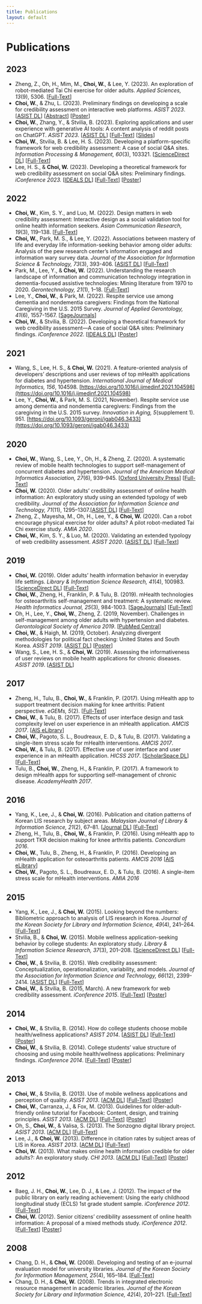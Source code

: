 ```yaml
---
title: Publications
layout: default
---
```


# Publications
## 2023
- Zheng, Z., Oh, H., Mim, M., **Choi, W.**, & Lee, Y. (2023). An exploration of robot-mediated Tai Chi exercise for older adults. *Applied Sciences, 13*(9), 5306. [[Full-Text](https://www.mdpi.com/2076-3417/13/9/5306)]
- **Choi, W.**, & Zhu, L. (2023). Preliminary findings on developing a scale for credibility assessment on interactive web platforms. *ASIST 2023*. [[ASIST DL](https://asistdl.onlinelibrary.wiley.com/doi/10.1002/pra2.901)] [[Abstract](https://asistdl.onlinelibrary.wiley.com/doi/epdf/10.1002/pra2.901)] [[Poster](assets/pubs/2023-ASIST-Poster-Scale-Dev.pdf)]
- **Choi, W.**, Zhang, Y., & Stvilia, B. (2023). Exploring applications and user experience with generative AI tools: A content analysis of reddit posts on ChatGPT. *ASIST 2023*. [[ASIST DL](https://asistdl.onlinelibrary.wiley.com/doi/10.1002/pra2.823)] [[Full-Text](https://asistdl.onlinelibrary.wiley.com/doi/epdf/10.1002/pra2.823)] [[Slides](assets/pubs/2023-ASIST-ShortPaper.pdf)]
- **Choi, W.**, Stvilia, B. & Lee, H. S. (2023). Developing a platform-specific framework for web credibility assessment: A case of social Q&A sites. *Information Processing & Management, 60*(3), 103321. [[ScienceDirect DL](https://www.sciencedirect.com/science/article/pii/S0306457323000584?via%3Dihub)] [[Full-Text](https://pdf.sciencedirectassets.com/271647/1-s2.0-S0306457322X00083/1-s2.0-S0306457323000584/main.pdf?X-Amz-Security-Token=IQoJb3JpZ2luX2VjEGcaCXVzLWVhc3QtMSJGMEQCIGFhU5erH9W2DyDkNjmrOjt3dlJ6uUwQHdJ0MHJb%2B36%2BAiAbC2GM%2Fn%2B6awqFr1zbSf9ZFA%2BlqXKqiWci%2FOezyV3Mzyq7BQiw%2F%2F%2F%2F%2F%2F%2F%2F%2F%2F8BEAUaDDA1OTAwMzU0Njg2NSIMfgJSg2EGGveG9AqqKo8Fd%2Fb1L5pos4MpD%2BFTrTdf1nCywkV0hbsIjz4dzDQzQ3H%2Bc6VmiO7KBJ1I50x%2BtFiNS7OZ5Cm2cYFnr%2B8De%2BC31zVBol%2FYFfNUm0Oe%2B8zpKC4THyMeTmGEJK2ESxHSwpbPhFmaFDguv6YMqxwRuElymA2GL11FVNZSbZtWRj4yAcH9BeKB9m%2FBrK1H7UOKRT6BRKRWjzF8%2Bnl9oasgOXtE2h72ANe2LQOw5ymFT1uTE79dNj7LSMKPLFUcwlTDPQNn4mI4Bkhb3kluibfY%2FekRIU%2BlPfCHxjdzT32ElnThGwu3Te%2FBFYH4kFy7yjJVY7kLTrOzsjiHHXHCwCHyI3xC6pXRIWlgcG189HaJ63ZDCM%2Bl%2BFn0PmI05agIqmeFEzLcMZuQbYSoKhoK6b8yMa0O9hU%2FKsLaulFGPWJ6dF0QdWI4c2wH36pkSlyUxPVPprrl1U7%2BpBp4f4CuGqH3PT4PJcswPC2muK6up%2F%2BB4XUpleZ%2FstpKOD5LF%2B16A3gqXWz7KCFtQEw8B57Ts1ZOO4P3MuFCL6wzayV3OhVBEmCFaoKb8r8CxmZAUQXpaVDaSnV90wRnlD2IC9ILhD2v0gCNwW%2BRrGZuDrjn51Mj5%2FLmgFgdx%2B1tMqpw66eVoLYMB7EmEecDj3R1UfzXh6Xc9%2B0HPlU17xrNY6gKtTrHTyVzQNx96kW5%2FOlbyxgBHeYr%2FW6O1tE6Fz%2F2hjbc%2BK7XhM3mJRcXka1VCS3IU%2FmW5%2FEHLvbwS0V2XRqzgMXC7gfxrNa6xc8nTapATsGQW7jn7idggMdfnH0Qt8GE4LYRsAmVwju%2FUofbtMdLHSNN7OEi6XzAvMFo0iqAl867h0uxUmTeEM2OiQ53dUahgcbmyDsHBjCOz9%2BqBjqyAWcW0S1oXAwfoancjrzT7TXKMg8ZkvHT1M0wOjC3tYMi7k3Zm0ZcSgYv%2BabbdG2GlzZVSNxFwTaN7GedqAH%2FIDo9GzgblPjHQ5TkYDk0d4glceV3v2mlJ9TZ0T2WRqNVaNSrUsiIQ7lP2O7RNRZXndqjLseFxNWy4jVl6uKIb7%2FomlynKjFgCFaULu9N7a3gJQpwT18iY6i6FDdEkPcklJDUmBj6iuPoQn7bfcav%2BQ67zi4%3D&X-Amz-Algorithm=AWS4-HMAC-SHA256&X-Amz-Date=20231117T230717Z&X-Amz-SignedHeaders=host&X-Amz-Expires=300&X-Amz-Credential=ASIAQ3PHCVTY3UQJZH7X%2F20231117%2Fus-east-1%2Fs3%2Faws4_request&X-Amz-Signature=d45ab3a0d5fc5747203cdf91c84cff2eb4ba2dd5a62a49788bb8600dbb429247&hash=0f8222abfbaf66dba4ae0e49bc4f9f056913131c6fa2bd6861a391b2dbf82eb9&host=68042c943591013ac2b2430a89b270f6af2c76d8dfd086a07176afe7c76c2c61&pii=S0306457323000584&tid=spdf-8f2455d7-7d76-4f28-801b-147d07c98761&sid=ded9820a4850f4401c8999e6e77740c0207agxrqa&type=client&tsoh=d3d3LnNjaWVuY2VkaXJlY3QuY29t&ua=0f155e55590d0350535805&rr=827ba109d9965122&cc=us)]
- Lee, H. S., & **Choi, W.** (2023). Developing a theoretical framework for web credibility assessment on social Q&A sites: Preliminary findings. *iConference 2023.* [[IDEALS DL](https://www.ideals.illinois.edu/items/126389)] [[Full-Text](assets/pubs/2023-iConference-Abstract.pdf)] [[Poster](assets/pubs/2023-iConference-Poster.pdf)]

## 2022
- **Choi, W.**, Kim, S. Y., and Luo, M. (2022). Design matters in web credibility assessment: Interactive design as a social validation tool for online health information seekers. *Asian Communication Research, 19*(3), 119–138. [[Full-Text](https://acr.comm.or.kr/xml/35042/35042.pdf)]
- **Choi, W.**, Park, M. S., & Lee, Y. (2022). Associations between mastery of life and everyday life information-seeking behavior among older adults: Analysis of the pew research center’s information engaged and information wary survey data. *Journal of the Association for Information Science & Technology, 73*(3), 393-406. [[ASIST DL](https://asistdl.onlinelibrary.wiley.com/doi/full/10.1002/asi.24556)] [[Full-Text](https://asistdl.onlinelibrary.wiley.com/doi/epdf/10.1002/asi.24556)]
- Park, M., Lee, Y., & **Choi, W.** (2022). Understanding the research landscape of information and communication technology integration in dementia-focused assistive technologies: Mining literature from 1970 to 2020. *Gerontechnology, 21*(1), 1–18. [[Full-Text](https://journal.gerontechnology.org/archives/29a258ebbc7940008f4d2acc7663f2f0.pdf)]
- Lee, Y., **Choi, W.**, & Park, M. (2022). Respite service use among dementia and nondementia caregivers: Findings from the National Caregiving in the U.S. 2015 Survey. *Journal of Applied Gerontology, 41*(6), 1557-1567. [[SageJournals](https://journals.sagepub.com/doi/10.1177/07334648221075620)]
- **Choi, W.**, & Stvilia, B. (2022). Developing a theoretical framework for web credibility assessment—A case of social Q&A sites: Preliminary findings. *iConference 2022.* [[IDEALS DL](https://www.ideals.illinois.edu/items/123089)] [[Poster](assets/pubs/2022-iConference-Poster.pdf)]

## 2021
- Wang, S., Lee, H. S., & **Choi, W.** (2021). A feature-oriented analysis of developers’ descriptions and user reviews of top mHealth applications for diabetes and hypertension. *International Journal of Medical Informatics, 156*, 104598. [https://doi.org/10.1016/j.ijmedinf.2021.104598](https://doi.org/10.1016/j.ijmedinf.2021.104598)
- Lee, Y., **Choi, W.**, & Park, M. S. (2021, November). Respite service use among dementia and nondementia caregivers: Findings from the caregiving in the U.S. 2015 survey. *Innovation in Aging, 5*(supplement 1). 951. [https://doi.org/10.1093/geroni/igab046.3433](https://doi.org/10.1093/geroni/igab046.3433)

## 2020
- **Choi, W.**, Wang, S., Lee, Y., Oh, H., & Zheng, Z. (2020). A systematic review of mobile health technologies to support self-management of concurrent diabetes and hypertension. *Journal of the American Medical Informatics Association, 27*(6), 939–945. [[Oxford University Press](https://academic.oup.com/jamia/article/27/6/939/5827856)] [[Full-Text](https://watermark.silverchair.com/ocaa029.pdf?token=AQECAHi208BE49Ooan9kkhW_Ercy7Dm3ZL_9Cf3qfKAc485ysgAAA3EwggNtBgkqhkiG9w0BBwagggNeMIIDWgIBADCCA1MGCSqGSIb3DQEHATAeBglghkgBZQMEAS4wEQQMB-oPpG8XX5XYFj22AgEQgIIDJBxJhoQjp2zvYJJ-kKpbXLVMX1PdQNtLZNqbMgbEGGj97ZS7CjkE_JHsqE-SwoZkxLt_8TPH7hZfeOKS_duE0NO0m1PlUQnFp2BoV8wcwnphTiNgUMqKKnoqJiNmnPstXr-VkR6me41VBA6-GFWeje9f7fZQYsGz_q6zK0a4P_gUa-fhlTGi2fHTjivL3KwI5cdQkTgnN4b_csCTLn2C8M5hVTC63a2jTKdQ80RtFUxJXYmWb0B_qXh_RHl0zTLf7x9crgKZxI1cD6ltH_VOxz1t3ZdfxMbZ3tyKMIfV6jOnXOoL2GsVQf4B7Xyi7sFq7wnBDyiu_9OICEQmZWgkMymiPK2JQFQZQTfSyVErHrfLUqnPXuaYDq4wNrg4ykX2gTi1ISPWdTJcdqD7Kl1oJBMOi9DEFy6JGKn7q_Fq5mdhsrn5vf-aZhWGqCmkqmsjEySJ4gxuVv7t1YSBoZn9jYIH8Jp-396O5S_x-eUpEfXe5fIziOCP-BxIOAhLzmAodJH_tWJX6-iiE16H67MO2290CXY_Tm5z5DsISlVTS_ovTaPODhdYSvp3vP97iXyd7klve8qyEuRxg-DjB1aW_98eK_RCwpYj0pKDjeco8-HCMN__J0zv6rGMiwArug_XpPDwOujINtsQkCb_-r6fCzd2uL6FzbAOZj2cDSVK4z2w5kkofneiVcx37aBbd6PRA0zhSuinFVN2Xfdgngm9UfnKRb4IF_PVgeUp-16ql2VkYs5SIaTWArlj-sAvC6mmuVPmnlh9mTCcMPxjeBXEt35WVUnzVYcuBu9LqV9F_bNH4a0wYCZzjLgOHccYFGFjIHt7lOOBHMk6-fujjaudoR9w3y2o0CotcV4TZfcYkYUXH-GT_-6Bam5TCAXhudI7rWc-O5JM7lQvG-cAkIt5K9H4C83gW3H9gXatnNlgkqPjW__Lj6fGljntEqPEvBhZ9vG6rgLClzMn8afFRqa7jv46JzA7lYkszK9j3v9GrMKorl1s9CNOZ061FXnkip3-WDZ4bM_udu1EhpEkAesCLHI6d2lk7eZpgLh6fUimWshfSW5z5Q)]
- **Choi, W.** (2020). Older adults’ credibility assessment of online health information: An exploratory study using an extended typology of web credibility. *Journal of the Association for Information Science and Technology, 71*(11), 1295–1307.[[ASIST DL](https://asistdl.onlinelibrary.wiley.com/doi/10.1002/asi.24341)] [[Full-Text](https://asistdl.onlinelibrary.wiley.com/doi/epdf/10.1002/asi.24341)]
- Zheng, Z., Mayesha, M., Oh, H., Lee, Y., & **Choi, W.** (2020). Can a robot encourage physical exercise for older adults? A pilot robot-mediated Tai Chi exercise study. *AMIA 2020*.  
- **Choi, W.**, Kim, S. Y., & Luo, M. (2020). Validating an extended typology of web credibility assessment. *ASIST 2020*. [[ASIST DL](https://asistdl.onlinelibrary.wiley.com/doi/full/10.1002/pra2.357)] [[Full-Text](https://asistdl.onlinelibrary.wiley.com/doi/epdf/10.1002/pra2.357)]

## 2019
- **Choi, W.** (2019). Older adults’ health information behavior in everyday life settings. *Library & Information Science Research, 41*(4), 100983. [[ScienceDirect DL](https://www.sciencedirect.com/science/article/pii/S0740818819301410?via%3Dihub)] [[Full-Text](https://pdf.sciencedirectassets.com/272068/1-s2.0-S0740818819X00055/1-s2.0-S0740818819301410/main.pdf?X-Amz-Security-Token=IQoJb3JpZ2luX2VjEGYaCXVzLWVhc3QtMSJHMEUCIGqqlClIGPCewxIAngCauGGRvekik%2B0MN%2BXm4r0%2Bo%2F2sAiEAkwm3bWFkwGs8vPF%2BWGsXNZ20O1oEra%2BJnCk1eL3B3QYqvAUIr%2F%2F%2F%2F%2F%2F%2F%2F%2F%2F%2FARAFGgwwNTkwMDM1NDY4NjUiDPuE49PJb3BWCeY4wCqQBYFvZJPdJAOn1fNCoizZH4y844c7hljtcBmR4DUSWmu0bIWW35Vsvbm%2F%2FzIoDVKc%2FH6OBd5mJj1uVUZqcHNYPTpOs95zElGs1LZ0UgL26lZ3T0rQ7QBoZrOB945Jj593d%2Fc7zRDWvpLRbpXWHaekvCpG82G1ShDxRcF2E%2Bij0WnDT6vnqXTN2ZaNUAH3gd108OUF%2F%2F8hx55P6JStH47Luw0wZXbmwKG7TWDhu00MHoC4w3Ypzi0PmH5nNxL7IzIFy5q8CwStZIGoQQuJ3NGMV8KBot4XOrnlfRuQ5iPNrFSZAlaaSJkk6YEiGdlaFD%2B3om%2FSm0egRK7YXIZKlRaTv9e8PDTFbR5SYh6Tz%2FYvCp49Ru0xzyN4PhS3hKL2Jqxxc091DdZvP0peDHTHA2q%2FSEeQCO9IO3pSKDBVAnUtCDCewZY8VI0mt3NRp5KDY3wd6KyUZHexyk05%2FQKs6d990Ks6pnwfl8WBwfg6THGz6txkvXkqSzXc7RqZ%2BSLoI0Mgct8ujrpaxfUaDWO94Z4saaB7klltRKrMZ1ygYQSNfMoPdvlkj9ghAa2GgtOqpZMcI%2BVlE0vFN6FJnLNnHImbDreXmJ%2BVTNJv%2FTZJeKKPH3RTM8uai3s9a6Yg%2Fuy79G00gL70JcmMdCNL1Ob%2F6XGrVf1SolCNwU71nsi9NfbOEWPhygrYny%2FgoSv6owi8%2Buus8naGP%2FdG5lIwqyPwc%2FYtzfhiH70JAQlcqejMINNYu7KZ99COlF5rhXDtHPPGqVhEWnII2G27vSI9vx2hvoQ0YYtvUV7WjthS0NIhSCr%2FIxbWy0aoH9Rnd5%2Fq12E5oICOI0AdPdz80gfAoC9dE48BRgEDAEeG9xnT6h5IUyqiawc3MJfF36oGOrEB1oFOuYnG6IxTpnTqvyHVf6gWlnvgXnXDENL%2F1HdS9W9PNv15FIDFm30R4KGZN1psBfCe7NTnC0tEbPzSaoSXzvJHDj5qPDg12Jg65fkuQuuHa5P0dCZzmc1ee8nQINkpJt55YiQQok9Y2RgAS8Xc1f2UzO8mye%2B8DmBBwXxd4e5ZFncW9h%2FougXovI6L8nkutmjR6KqiS7C%2BxE5z1gLIjKFchWrzBi759jCoq0oYYscs&X-Amz-Algorithm=AWS4-HMAC-SHA256&X-Amz-Date=20231117T223053Z&X-Amz-SignedHeaders=host&X-Amz-Expires=299&X-Amz-Credential=ASIAQ3PHCVTYYOVG5VSL%2F20231117%2Fus-east-1%2Fs3%2Faws4_request&X-Amz-Signature=a1aeb25a7ee60542f2444fc19d42b1e546888b14a636bf07a748421a3fbf61c0&hash=103f9773f0f67ea0415ef389946b20e6a0b2472583c71fbf4dd59def46235ede&host=68042c943591013ac2b2430a89b270f6af2c76d8dfd086a07176afe7c76c2c61&pii=S0740818819301410&tid=spdf-ce69ac88-5086-4ecb-9ed3-c51418832722&sid=ded9820a4850f4401c8999e6e77740c0207agxrqa&type=client&tsoh=d3d3LnNjaWVuY2VkaXJlY3QuY29t&ua=0f155e55590d5403010055&rr=827b6bba4a264c9a&cc=us)]
- **Choi, W.**, Zheng, H., Franklin, P. & Tulu, B. (2019). mHealth technologies for osteoarthritis self-management and treatment: A systematic review. *Health Informatics Journal, 25*(3), 984-1003. [[SageJournals](https://journals.sagepub.com/doi/10.1177/1460458217735676)] [[Full-Text](https://journals.sagepub.com/doi/epub/10.1177/1460458217735676)]
- Oh, H., Lee, Y., **Choi, W.**, Zheng, Z. (2019, November). Challenges in self-management among older adults with hypertension and diabetes. *Gerontological Society of America 2019*. [[PubMed Central](https://www.ncbi.nlm.nih.gov/pmc/articles/PMC6840688/)]
- **Choi, W.**, & Haigh, M. (2019, October). Analyzing divergent methodologies for political fact checking: United States and South Korea. *ASIST 2019*. [[ASIST DL](https://asistdl.onlinelibrary.wiley.com/doi/10.1002/pra2.112)] [[Poster](assets/pubs/2019-ASIST-Poster-Fake-News.pdf)]
- Wang, S., Lee, H. S., & **Choi, W.** (2019). Assessing the informativeness of user reviews on mobile health applications for chronic diseases. *ASIST 2019*. [[ASIST DL](https://asistdl.onlinelibrary.wiley.com/doi/full/10.1002/pra2.178)]

## 2017
- Zheng, H., Tulu, B., **Choi, W.**, & Franklin, P. (2017). Using mHealth app to support treatment decision making for knee arthritis: Patient perspective. *eGEMs, 5*(2). [[Full-Text](https://www.ncbi.nlm.nih.gov/pmc/articles/PMC5994956/)]
- **Choi, W.**, & Tulu, B. (2017). Effects of user interface design and task complexity level on user experience in an mHealth application. *AMCIS 2017*. [[AIS eLibrary](https://aisel.aisnet.org/amcis2017/Healthcare/Presentations/43/)] 
-	**Choi, W.**, Pagoto, S. L., Boudreaux, E. D., & Tulu, B. (2017). Validating a single-item stress scale for mHealth interventions. *AMCIS 2017*. 
-	**Choi, W.**, & Tulu, B. (2017). Effective use of user interface and user experience in an mHealth application. *HICSS 2017*. [[ScholarSpace DL](https://scholarspace.manoa.hawaii.edu/items/75763010-34cc-4cf1-9c5d-eff1447bdd3b/full)] [[Full-Text](https://scholarspace.manoa.hawaii.edu/server/api/core/bitstreams/488fdf26-ec37-4acc-aa78-2dd627d552aa/content)]
-	Tulu, B., **Choi, W.**, Zheng, H., & Franklin, P. (2017). A framework to design mHealth apps for supporting self-management of chronic disease. *AcademyHealth 2017*.

## 2016
- Yang, K., Lee, J., & **Choi, W.** (2016). Publication and citation patterns of Korean LIS research by subject areas. *Malaysian Journal of Library & Information Science, 21*(2), 67–81. [[Journal DL](https://mjlis.um.edu.my/article/view/1711)] [[Full-Text](https://ejournal.um.edu.my/index.php/MJLIS/article/view/1711/2427)]
-	Zheng, H., Tulu, B., **Choi, W.**, & Franklin, P. (2016). Using mHealth app to support TKR decision making for knee arthritis patients. *Concordium 2016*. 
-	**Choi, W.**, Tulu, B., Zheng, H., & Franklin, P. (2016). Developing an mHealth application for osteoarthritis patients. *AMCIS 2016* [[AIS eLibrary](https://aisel.aisnet.org/amcis2016/Health/Presentations/25/)]
- **Choi, W.**, Pagoto, S. L., Boudreaux, E. D., & Tulu, B. (2016). A single-item stress scale for mHealth interventions. *AMIA 2016*

## 2015
- Yang, K., Lee, J., & **Choi, W.** (2015). Looking beyond the numbers: Bibliometric approach to analysis of LIS research in Korea. *Journal of the Korean Society for Library and Information Science, 49*(4), 241–264. [[Full-Text](https://koreascience.kr/article/JAKO201504641501978.pdf)]
- Stvilia, B., & **Choi, W.** (2015). Mobile wellness application-seeking behavior by college students: An exploratory study. *Library & Information Science Research, 37*(3), 201–208. [[ScienceDirect DL](https://www.sciencedirect.com/science/article/pii/S0740818815000596)] [[Full-Text](https://pdf.sciencedirectassets.com/272068/1-s2.0-S0740818815X0003X/1-s2.0-S0740818815000596/main.pdf?X-Amz-Security-Token=IQoJb3JpZ2luX2VjEGYaCXVzLWVhc3QtMSJGMEQCIB6rENgnv1doJ%2FzPmefcJv3EBZWSXP1mcPLK1Ez88iOcAiA0P4RL2j6JfeUlEnx75Z9JSlHgOdYKsSflugWY%2B5AYwiq7BQiv%2F%2F%2F%2F%2F%2F%2F%2F%2F%2F8BEAUaDDA1OTAwMzU0Njg2NSIMbb60f8VwlWFn00nlKo8FzxpJLpDeipfzyoLBg1aOdF%2F4xMG%2FMZRJDpcnWjLtK31pn8Ppqrs56s9nMfg9J136OGACChM8Ny7DkheirPSw4tliNkTfkoNiZ1Go8J6WCwQKalALQb2G74ZUvjI9SII2DZSPzIwPemmDxRbsZ1bWP6vbis4ZGFqwcJrovFXbpWoraa72kcnvQViOR2Khq5j5lgUTPScoXt79hrJm3Qdkr4Oez2uuMGRrG27%2Fszx7oGTVoMg71kMDZFWKyt9vHxoIcQUGQSTbE2VqKUI23jsLfF4ufNemBj%2BqtnL4MlIDx3UDHDs6CqoiWOYQQrSiFYYLtd2R4tfSdssSGtvpfcNOWp1%2F5OBmNqUEdpYeJ3opkRN%2Ffcl7DUfrGNjkbw2PCf2u816u6UwuDLRsWPwNsrNfn1SxV%2Fsfqaiqq58jBwTHiaPV6X99y364fXQT8ux8Kx5Pdd9ItvN97uxTI9wRKCkaQL%2FfcvrHr0IyD2L77%2BrQT9ugKzZAA7LDlYOUx0%2B7uEeKe2XN75wrdfqXI7%2BZL2836XHhh1UjIQvMWMVtIsbiOC0%2Fm51Uc3tTWAi0nFxrLs18%2ByWhfPsel6IwGSdp5Kfox3P8YBhVZpIebOgZcrmIiBl4HXk%2FzJVj%2BfRYCqzyL8Zpux9RL1udXIvf3nge1CBrvADk2FlnjsnE1Op%2FVVakYJV42aCZ5mNcLP2qE%2FrBeKVRaOVlJkjW%2BsSk6OdWOORg0F0uKEkPMc%2Fn%2F%2F80%2FTZW8ow9AopnIvJxoxyS5LMNVAPUY%2B%2F%2FVnbXWW2ZzEUei%2BXfH28No%2FShqdE1kdKE90kNSyuqIoqbS%2BKgXAE0xB36FY10336tYMnt2wtBwsmNjxO7FeAo%2BW0QeQmmPq%2B6i6rtSzCEuN%2BqBjqyAUBmIy4azrC051AoNkaqD5Rw348PQWv2M87rrNGpkEKoM%2B5XZLFQ1Svw7M28TrRcDd%2FjUSu7TUC6ELCCSWmiaF1uMpT02vOY9HVK4imn2VbiKUA2ak0N%2By9SR5BXq%2FUDYRKEN9RvL%2BnZZgK1Tk6omSuQ8Gazc%2B0wWiTMxjmT%2F9s8Jy%2BHlbLV23hmEg1Q%2BlkyHfZuGIWpucQyycntGfYlQJ9pG%2Fa69BPo2yDTBGgzmh4hWuQ%3D&X-Amz-Algorithm=AWS4-HMAC-SHA256&X-Amz-Date=20231117T215707Z&X-Amz-SignedHeaders=host&X-Amz-Expires=300&X-Amz-Credential=ASIAQ3PHCVTYYGS6SXTJ%2F20231117%2Fus-east-1%2Fs3%2Faws4_request&X-Amz-Signature=22bda24fdfd65ba85bc93578f83035f8d1ffa0148a84b4256066d2eb30a9a697&hash=be39e540589ac53cede15753198b05fd3281eaacdaaed9bda1d489e35596c423&host=68042c943591013ac2b2430a89b270f6af2c76d8dfd086a07176afe7c76c2c61&pii=S0740818815000596&tid=spdf-dd22dd14-f549-4ba8-9c56-414dd708e6ec&sid=ded9820a4850f4401c8999e6e77740c0207agxrqa&type=client&tsoh=d3d3LnNjaWVuY2VkaXJlY3QuY29t&ua=0f155e55590d5100575050&rr=827b3a411e7e26cf&cc=us)]
- **Choi, W.**, & Stvilia, B. (2015). Web credibility assessment: Conceptualization, operationalization, variability, and models. *Journal of the Association for Information Science and Technology, 66*(12), 2399-2414. [[ASIST DL](https://asistdl.onlinelibrary.wiley.com/doi/full/10.1002/asi.23543)] [[Full-Text](https://asistdl.onlinelibrary.wiley.com/doi/epdf/10.1002/asi.23543)]
- **Choi, W.**, & Stvilia, B. (2015, March). A new framework for web credibility assessment. *iConference 2015*. [[Full-Text](https://www.ideals.illinois.edu/items/73945)] [[Poster](assets/pubs/2015-iConference-Poster.pdf)] 

## 2014
- **Choi, W.**, & Stvilia, B. (2014). How do college students choose mobile health/wellness applications? *ASIST 2014*. [[ASIST DL](https://asistdl.onlinelibrary.wiley.com/doi/full/10.1002/meet.2014.14505101115)] [[Full-Text](https://asistdl.onlinelibrary.wiley.com/doi/pdf/10.1002/meet.2014.14505101115)] [[Poster](assets/pubs/2014-ASIST-Poster.pdf)]
- **Choi, W.**, & Stvilia, B. (2014). College students’ value structure of choosing and using mobile health/wellness applications: Preliminary findings. *iConference 2014*. [[Full-Text](https://www.ideals.illinois.edu/items/47352)] [[Poster](assets/pubs/2014-iConference-Poster.pdf)]

## 2013
- **Choi, W.**, & Stvilia, B. (2013). Use of mobile wellness applications and perception of quality. *ASIST 2013*. [[ACM DL](https://dl.acm.org/doi/10.5555/2655780.2655928)] [[Full-Text](https://dl.acm.org/doi/pdf/10.5555/2655780.2655928)] [[Poster](assets/pubs/2013-ASIST-Poster-Mobile-App.pdf)]
- **Choi, W.**, Carranza, J., & Fox, M. (2013). Guidelines for older-adult-friendly online tutorial for Facebook: Content, design, and training principles. *ASIST 2013*. [[ACM DL](https://dl.acm.org/doi/10.5555/2655780.2655929)] [[Full-Text](https://dl.acm.org/doi/pdf/10.5555/2655780.2655929)] [[Poster](assets/pubs/2013-ASIST-Poster-Facebook.pdf)]
- Oh, S., **Choi, W.**, & Valisa, S. (2013). The Sonzogno digital library project. *ASIST 2013*. [[ACM DL](https://dl.acm.org/doi/10.5555/2655780.2655919)] [[Full-Text](https://dl.acm.org/doi/pdf/10.5555/2655780.2655919)]  
- Lee, J., & **Choi, W.** (2013). Difference in citation rates by subject areas of LIS in Korea. *ASIST 2013*. [[ACM DL](https://dl.acm.org/doi/10.5555/2655780.2655931)] [[Full-Text](https://dl.acm.org/doi/pdf/10.5555/2655780.2655931)]
- **Choi, W.** (2013). What makes online health information credible for older adults?: An exploratory study. *CHI 2013*. [[ACM DL](https://dl.acm.org/doi/10.1145/2468356.2479491)] [[Full-Text](https://dl.acm.org/doi/pdf/10.1145/2468356.2479491)] [[Poster](assets/pubs/2013-CHI-Poster.pdf)]

## 2012
- Baeg, J. H., **Choi, W.**, Lee, D. J., & Lee, J. (2012). The impact of the public library on early reading achievement: Using the early childhood longitudinal study (ECLS) 1st grade student sample. *iConference 2012*. [[Full-Text](https://dl.acm.org/doi/pdf/10.1145/2132176.2132279)]
- **Choi, W.** (2012). Senior citizens’ credibility assessment of online health information: A proposal of a mixed methods study. *iConference 2012*. [[Full-Text](https://dl.acm.org/doi/pdf/10.1145/2132176.2132313)] [[Poster](assets/pubs/2012-iConference-Poster.pdf)]

## 2008
- Chang, D. H., & **Choi, W.** (2008). Developing and testing of an e-journal evaluation model for university libraries. *Journal of the Korean Society for Information Management, 25*(4), 165–184. [[Full-Text](https://accesson.kr/kosim/assets/pdf/391/journal-25-4-165.pdf)]
- Chang, D. H., & **Choi, W.** (2008). Trends in integrated electronic resource management in academic libraries. *Journal of the Korean Society for Library and Information Science, 42*(4), 201–221. [[Full-Text](https://koreascience.kr/article/JAKO200815541062975.pdf)]
